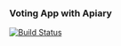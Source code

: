 ### Voting App with Apiary


[![Build Status](https://travis-ci.org/dankreiger/voting-app.svg?branch=master)](https://travis-ci.org/dankreiger/voting-app)